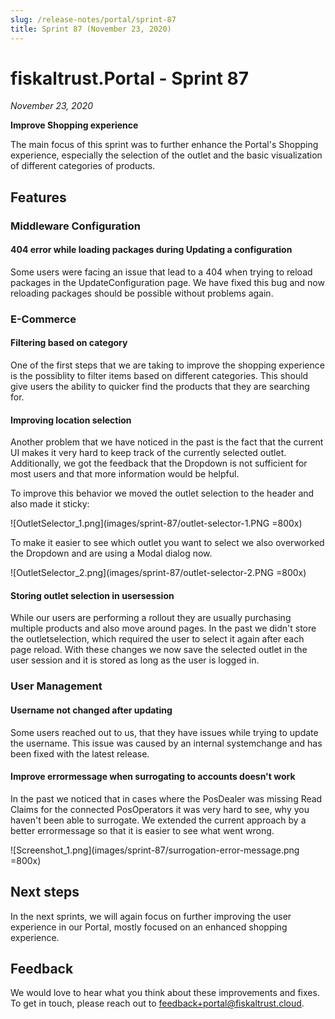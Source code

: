 ```yaml
---
slug: /release-notes/portal/sprint-87
title: Sprint 87 (November 23, 2020)
---
```


# fiskaltrust.Portal - Sprint 87
_November 23, 2020_

**Improve Shopping experience**

The main focus of this sprint was to further enhance the Portal's Shopping experience, especially the selection of the outlet and the basic visualization of different categories of products. 

## Features

### Middleware Configuration

#### 404 error while loading packages during Updating a configuration
Some users were facing an issue that lead to a 404 when trying to reload packages in the UpdateConfiguration page. We have fixed this bug and now reloading packages should be possible without problems again.

### E-Commerce

#### Filtering based on category
One of the first steps that we are taking to improve the shopping experience is the possiblity to filter items based on different categories. This should give users the ability to quicker find the products that they are searching for.

#### Improving location selection
Another problem that we have noticed in the past is the fact that the current UI makes it very hard to keep track of the currently selected outlet. Additionally, we got the feedback that the Dropdown is not sufficient for most users and that more information would be helpful.

To improve this behavior we moved the outlet selection to the header and also made it sticky:

![OutletSelector_1.png](images/sprint-87/outlet-selector-1.PNG =800x) 

To make it easier to see which outlet you want to select we also overworked the Dropdown and are using a Modal dialog now.

![OutletSelector_2.png](images/sprint-87/outlet-selector-2.PNG =800x)

#### Storing outlet selection in usersession
While our users are performing a rollout they are usually purchasing multiple products and also move around pages. In the past we didn't store the outletselection, which required the user to select it again after each page reload. With these changes we now save the selected outlet in the user session and it is stored as long as the user is logged in.

### User Management

#### Username not changed after updating
Some users reached out to us, that they have issues while trying to update the username. This issue was caused by an internal systemchange and has been fixed with the latest release.

#### Improve errormessage when surrogating to accounts doesn't work
In the past we noticed that in cases where the PosDealer was missing Read Claims for the connected PosOperators it was very hard to see, why you haven't been able to surrogate. We extended the current approach by a better errormessage so that it is easier to see what went wrong.

![Screenshot_1.png](images/sprint-87/surrogation-error-message.png =800x)

## Next steps
In the next sprints, we will again focus on further improving the user experience in our Portal, mostly focused on an enhanced shopping experience.

## Feedback
We would love to hear what you think about these improvements and fixes. To get in touch, please reach out to [feedback+portal@fiskaltrust.cloud](mailto:feedback+portal@fiskaltrust.cloud).